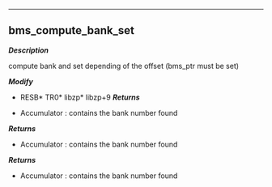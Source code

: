 ---

## bms_compute_bank_set
***Description***

compute bank and set depending of the offset (bms_ptr must be set)

***Modify***

* RESB* TR0* libzp* libzp+9
***Returns***

* Accumulator : contains the bank number found

***Returns***

* Accumulator : contains the bank number found

***Returns***

* Accumulator : contains the bank number found

